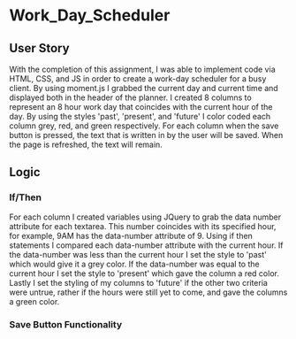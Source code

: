 # Work_Day_Scheduler

## User Story

With the completion of this assignment, I was able to implement code via HTML, CSS, and JS in order to create a work-day scheduler for a busy client. By using moment.js I grabbed the current day and current time and displayed both in the header of the planner. I created 8 columns to represent an 8 hour work day that coincides with the current hour of the day. By using the styles 'past', 'present', and 'future' I color coded each column grey, red, and green respectively. For each column when the save button is pressed, the text that is written in by the user will be saved. When the page is refreshed, the text will remain.

## Logic

### If/Then

For each column I created variables using JQuery to grab the data number attribute for each textarea. This number coincides with its specified hour, for example, 9AM has the data-number attribute of 9. Using if then statements I compared each data-number attribute with the current hour. If the data-number was less than the current hour I set the style to 'past' which would give it a grey color. If the data-number was equal to the current hour I set the style to 'present' which gave the column a red color. Lastly I set the styling of my columns to 'future' if the other two criteria were untrue, rather if the hours were still yet to come, and gave the columns a green color.

### Save Button Functionality